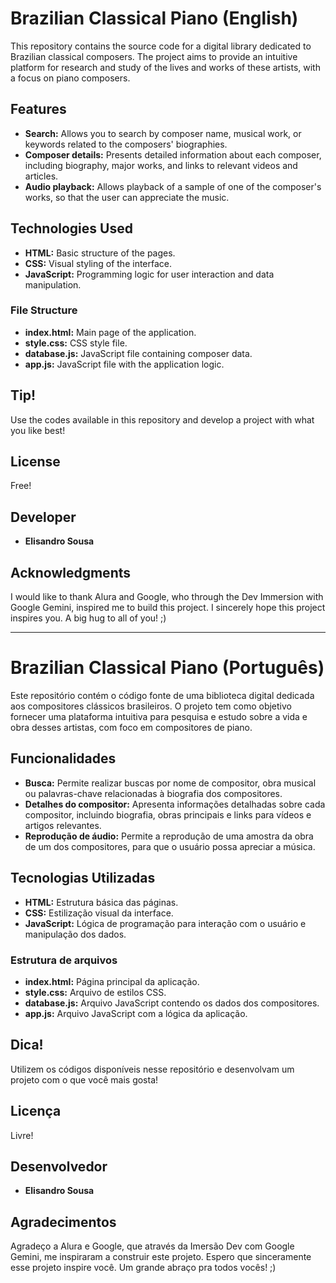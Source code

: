 # Brazilian Classical Piano (English)

This repository contains the source code for a digital library dedicated to Brazilian classical composers. The project aims to provide an intuitive platform for research and study of the lives and works of these artists, with a focus on piano composers.

## Features

* **Search:** Allows you to search by composer name, musical work, or keywords related to the composers' biographies.
* **Composer details:** Presents detailed information about each composer, including biography, major works, and links to relevant videos and articles.
* **Audio playback:** Allows playback of a sample of one of the composer's works, so that the user can appreciate the music.

## Technologies Used

* **HTML:** Basic structure of the pages.
* **CSS:** Visual styling of the interface.
* **JavaScript:** Programming logic for user interaction and data manipulation.

### File Structure

* **index.html:** Main page of the application.
* **style.css:** CSS style file.
* **database.js:** JavaScript file containing composer data.
* **app.js:** JavaScript file with the application logic.

## Tip!

Use the codes available in this repository and develop a project with what you like best!

## License

Free!

## Developer

* **Elisandro Sousa**

## Acknowledgments

I would like to thank Alura and Google, who through the Dev Immersion with Google Gemini, inspired me to build this project. I sincerely hope this project inspires you.
A big hug to all of you! ;)

-------------------------------------------------------------------------------------------------------------------------------------------------------------------------------------------------------------------------------------------------------------------------------

# Brazilian Classical Piano (Português)

Este repositório contém o código fonte de uma biblioteca digital dedicada aos compositores clássicos brasileiros. O projeto tem como objetivo fornecer uma plataforma intuitiva para pesquisa e estudo sobre a vida e obra desses artistas, com foco em compositores de piano.

## Funcionalidades

* **Busca:** Permite realizar buscas por nome de compositor, obra musical ou palavras-chave relacionadas à biografia dos compositores.
* **Detalhes do compositor:** Apresenta informações detalhadas sobre cada compositor, incluindo biografia, obras principais e links para vídeos e artigos relevantes.
* **Reprodução de áudio:** Permite a reprodução de uma amostra da obra de um dos compositores, para que o usuário possa apreciar a música.

## Tecnologias Utilizadas

* **HTML:** Estrutura básica das páginas.
* **CSS:** Estilização visual da interface.
* **JavaScript:** Lógica de programação para interação com o usuário e manipulação dos dados.

### Estrutura de arquivos

* **index.html:** Página principal da aplicação.
* **style.css:** Arquivo de estilos CSS.
* **database.js:** Arquivo JavaScript contendo os dados dos compositores.
* **app.js:** Arquivo JavaScript com a lógica da aplicação.

## Dica!

Utilizem os códigos disponíveis nesse repositório e desenvolvam um projeto com o que você mais gosta!

## Licença

Livre!

## Desenvolvedor

* **Elisandro Sousa**

## Agradecimentos

Agradeço a Alura e Google, que através da Imersão Dev com Google Gemini, me inspiraram a construir este projeto. Espero que sinceramente esse projeto inspire você.
Um grande abraço pra todos vocês! ;)

